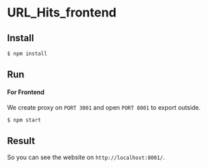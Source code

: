 # URL_Hits_frontend

## Install

```console
$ npm install
```

## Run

#### For Frontend

We create proxy on `PORT 3001` and open `PORT 8001` to export outside.

```console
$ npm start
```

## Result
So you can see the website on ```http://localhost:8001/```.
